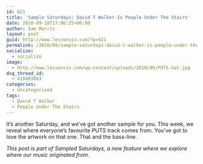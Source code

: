 ```yaml
---
id: 621
title: 'Sample Saturdays: David T Walker Is People Under The Stairs'
date: 2010-09-18T17:06:25+00:00
author: Sam Morris
layout: post
guid: http://www.lessonsix.com/?p=621
permalink: /2010/09/sample-saturdays-david-t-walker-is-people-under-the-stairs/
socialize:
  - socialize
image:
  - http://www.lessonsix.com/wp-content/uploads/2010/09/PUTS-Sat.jpg
dsq_thread_id:
  - 418403863
categories:
  - Uncategorized
tags:
  - David T Walker
  - People Under The Stairs
---
```

It&#8217;s another Saturday, and we&#8217;ve got another sample for you. This week, we reveal where everyone&#8217;s favourite PUTS track comes from. You&#8217;ve got to love the artwork on that one. That and the bass-line.



_This post is part of Sampled Saturdays, a new feature where we explore where our music originated from._